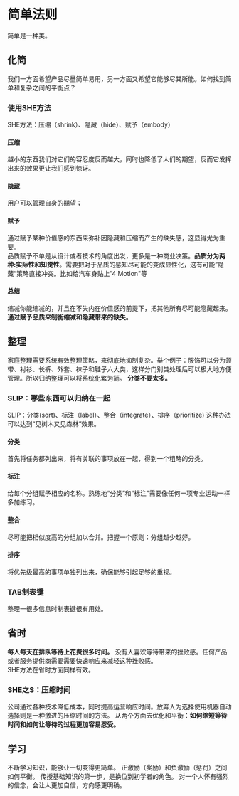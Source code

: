 # 简单法则
简单是一种美。

## 化简
我们一方面希望产品尽量简单易用，另一方面又希望它能够尽其所能。如何找到简单和复杂之间的平衡点？

### 使用SHE方法
SHE方法：压缩（shrink）、隐藏（hide）、赋予（embody）

#### 压缩
越小的东西我们对它们的容忍度反而越大，同时也降低了人们的期望，反而它发挥出来的效果更让我们感到惊讶。

#### 隐藏
用户可以管理自身的期望；

#### 赋予
通过赋予某种价值感的东西来弥补因隐藏和压缩而产生的缺失感，这显得尤为重要。  
品质赋予不单是从设计或者技术的角度出发，更多是一种商业决策。__品质分为两种:实际性和知觉性__。需要把对于品质的感知尽可能的变成显性化，这有可能”隐藏“策略直接冲突。比如给汽车身贴上”4 Motion"等

#### 总结
缩减你能缩减的，并且在不失内在价值感的前提下，把其他所有尽可能隐藏起来。__通过赋予品质来制衡缩减和隐藏带来的缺失。__

## 整理
家庭整理需要系统有效整理策略，来彻底地抑制复杂。举个例子：服饰可以分为领带、衬衫、长裤、外套、袜子和鞋子六大类，这样分门别类处理后可以极大地方便管理。所以归纳整理可以将系统化繁为简。
__分类不要太多。__
### SLIP：哪些东西可以归纳在一起
SLIP：分类(sort)、标注（label）、整合（integrate）、排序（prioritize)
这种办法可以达到“见树木又见森林”效果。

#### 分类
首先将任务都列出来，将有关联的事项放在一起，得到一个粗略的分类。

#### 标注
给每个分组赋予相应的名称。熟练地“分类”和“标注”需要像任何一项专业运动一样多加练习。

#### 整合
尽可能把相似度高的分组加以合并。把握一个原则：分组越少越好。

#### 排序
将优先级最高的事项单独列出来，确保能够引起足够的重视。

### TAB制表键
整理一很多信息时制表键很有用处。

## 省时
__每人每天在排队等待上花费很多时间。__ 没有人喜欢等待带来的挫败感。任何产品或者服务提供商需要需要快速响应来减轻这种挫败感。  
SHE方法在省时方面同样有效。

### SHE之S：压缩时间
公司通过各种技术降低成本，同时提高运营响应时间。放弃人为选择使用机器自动选择则是一种激进的压缩时间的方法。
从两个方面去优化和平衡：__如何缩短等待时间和如何让等待的过程更加容易忍受。__

## 学习
不断学习知识，能够让一切变得更简单。
正激励（奖励）和负激励（惩罚）之间如何平衡。
传授基础知识的第一步，是换位到初学者的角色。
对一个人怀有强烈的信念，会让人更加自信，方向感更明确。


